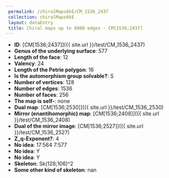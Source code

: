 ```yaml
--- 
 permalink: /chiralMaps6kE/CM_1536_2437 
 collection: chiralMaps6kE
 layout: dataEntry
 title: Chiral maps up to 6000 edges - CM[1536;2437]
---
```


- **ID**: [CM[1536;2437]]({{ site.url }}/test/CM_1536_2437)
- **Genus of the underlying surface**: 577
- **Length of the face**: 12
- **Valency**: 24
- **Length of the Petrie polygon**: 16
- **Is the automorphism group solvable?**: S
- **Number of vertices**: 128
- **Number of edges**: 1536
- **Number of faces**: 256
- **The map is self-**: none
- **Dual map**: [CM[1536;2530]]({{ site.url }}/test/CM_1536_2530)
- **Mirror (enantihomorphic) map**: [CM[1536;2408]]({{ site.url }}/test/CM_1536_2408)
- **Dual of the mirror image**: [CM[1536;2527]]({{ site.url }}/test/CM_1536_2527)
- **Z_q-Exponent?**: 4
- **No idea**:  17:564 7:577
- **No idea**: Y
- **No idea**: Y
- **Skeleton**: Sk(128;106)^2
- **Some other kind of skeleton**: nan
